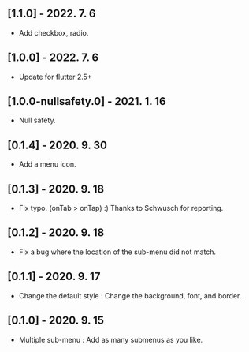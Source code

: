 ## [1.1.0] - 2022. 7. 6

* Add checkbox, radio.

## [1.0.0] - 2022. 7. 6

* Update for flutter 2.5+

## [1.0.0-nullsafety.0] - 2021. 1. 16

* Null safety.

## [0.1.4] - 2020. 9. 30

* Add a menu icon.

## [0.1.3] - 2020. 9. 18

* Fix typo. (onTab > onTap) :) Thanks to Schwusch for reporting.

## [0.1.2] - 2020. 9. 18

* Fix a bug where the location of the sub-menu did not match.

## [0.1.1] - 2020. 9. 17

* Change the default style : Change the background, font, and border.

## [0.1.0] - 2020. 9. 15

* Multiple sub-menu : Add as many submenus as you like.
